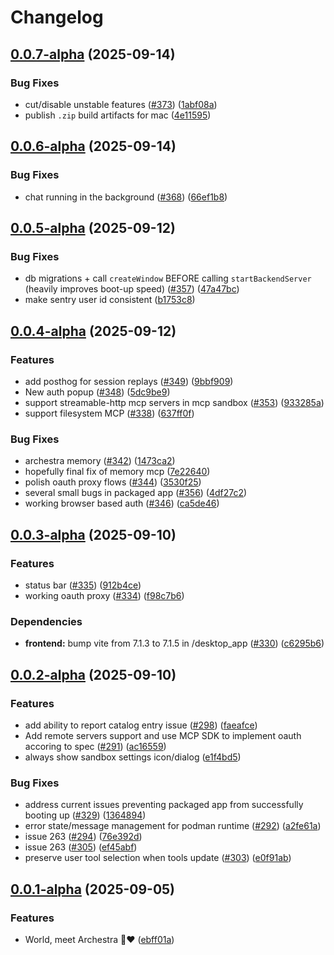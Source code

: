 # Changelog

## [0.0.7-alpha](https://github.com/archestra-ai/archestra/compare/desktop_app-v0.0.6-alpha...desktop_app-v0.0.7-alpha) (2025-09-14)


### Bug Fixes

* cut/disable unstable features ([#373](https://github.com/archestra-ai/archestra/issues/373)) ([1abf08a](https://github.com/archestra-ai/archestra/commit/1abf08adca5f540572d0f00f4ce2e1e5825956a2))
* publish `.zip` build artifacts for mac ([4e11595](https://github.com/archestra-ai/archestra/commit/4e1159591dc82e1c75e1a7abd564e1ee35900adc))

## [0.0.6-alpha](https://github.com/archestra-ai/archestra/compare/desktop_app-v0.0.5-alpha...desktop_app-v0.0.6-alpha) (2025-09-14)


### Bug Fixes

* chat running in the background ([#368](https://github.com/archestra-ai/archestra/issues/368)) ([66ef1b8](https://github.com/archestra-ai/archestra/commit/66ef1b8db390597930c204d8565b41cd9a1fd872))

## [0.0.5-alpha](https://github.com/archestra-ai/archestra/compare/desktop_app-v0.0.4-alpha...desktop_app-v0.0.5-alpha) (2025-09-12)


### Bug Fixes

* db migrations +  call `createWindow` BEFORE calling `startBackendServer` (heavily improves boot-up speed) ([#357](https://github.com/archestra-ai/archestra/issues/357)) ([47a47bc](https://github.com/archestra-ai/archestra/commit/47a47bcaf328e62f4e5f2e58a529bd02cb0a0564))
* make sentry user id consistent ([b1753c8](https://github.com/archestra-ai/archestra/commit/b1753c8114e03e6e9d01ac6ca546c52a5a4e2d23))

## [0.0.4-alpha](https://github.com/archestra-ai/archestra/compare/desktop_app-v0.0.3-alpha...desktop_app-v0.0.4-alpha) (2025-09-12)


### Features

* add posthog for session replays ([#349](https://github.com/archestra-ai/archestra/issues/349)) ([9bbf909](https://github.com/archestra-ai/archestra/commit/9bbf9097e272a50f48230358359eb00acb3d288b))
* New auth popup ([#348](https://github.com/archestra-ai/archestra/issues/348)) ([5dc9be9](https://github.com/archestra-ai/archestra/commit/5dc9be9e82fad4698f3ff6d918a3d64bab9c3d02))
* support  streamable-http mcp servers in mcp sandbox ([#353](https://github.com/archestra-ai/archestra/issues/353)) ([933285a](https://github.com/archestra-ai/archestra/commit/933285a55c5dfd3100158a09ceea8522a07d72d2))
* support filesystem MCP ([#338](https://github.com/archestra-ai/archestra/issues/338)) ([637ff0f](https://github.com/archestra-ai/archestra/commit/637ff0fcc5759a6ca32fcb47b6c49c9d4c98af76))


### Bug Fixes

* archestra memory ([#342](https://github.com/archestra-ai/archestra/issues/342)) ([1473ca2](https://github.com/archestra-ai/archestra/commit/1473ca264f3f24ef8168c4a38a62a9256eab95c3))
* hopefully final fix of memory mcp ([7e22640](https://github.com/archestra-ai/archestra/commit/7e226409594d9291c61ecab1449fc0ccf19097e8))
* polish oauth proxy flows ([#344](https://github.com/archestra-ai/archestra/issues/344)) ([3530f25](https://github.com/archestra-ai/archestra/commit/3530f259a273aff4d1d38e5a6e920975f644ec2d))
* several small bugs in packaged app ([#356](https://github.com/archestra-ai/archestra/issues/356)) ([4df27c2](https://github.com/archestra-ai/archestra/commit/4df27c26b4dfdb40b254d7426bbb78f5f5e386ab))
* working browser based auth ([#346](https://github.com/archestra-ai/archestra/issues/346)) ([ca5de46](https://github.com/archestra-ai/archestra/commit/ca5de46773283a2d13f0233413a9b4333e2ac15e))

## [0.0.3-alpha](https://github.com/archestra-ai/archestra/compare/desktop_app-v0.0.2-alpha...desktop_app-v0.0.3-alpha) (2025-09-10)


### Features

* status bar ([#335](https://github.com/archestra-ai/archestra/issues/335)) ([912b4ce](https://github.com/archestra-ai/archestra/commit/912b4ce04303f7382609cd0587575e4217134cbd))
* working oauth proxy ([#334](https://github.com/archestra-ai/archestra/issues/334)) ([f98c7b6](https://github.com/archestra-ai/archestra/commit/f98c7b6aeb74cf261405d92ed123bc5bda38f886))


### Dependencies

* **frontend:** bump vite from 7.1.3 to 7.1.5 in /desktop_app ([#330](https://github.com/archestra-ai/archestra/issues/330)) ([c6295b6](https://github.com/archestra-ai/archestra/commit/c6295b633d312199dfac7e341a7faa57bf55d8ea))

## [0.0.2-alpha](https://github.com/archestra-ai/archestra/compare/desktop_app-v0.0.1-alpha...desktop_app-v0.0.2-alpha) (2025-09-10)


### Features

* add ability to report catalog entry issue ([#298](https://github.com/archestra-ai/archestra/issues/298)) ([faeafce](https://github.com/archestra-ai/archestra/commit/faeafce1f24eeda7cbe72f2ae33c37983909d655))
* Add remote servers support and use MCP SDK to implement oauth accoring to spec ([#291](https://github.com/archestra-ai/archestra/issues/291)) ([ac16559](https://github.com/archestra-ai/archestra/commit/ac16559a4e1e2dd80ba22d6e11eef1d8157b2962))
* always show sandbox settings icon/dialog ([e1f4bd5](https://github.com/archestra-ai/archestra/commit/e1f4bd5a10ff733372bde5511b1eeb2bcd39c8db))


### Bug Fixes

* address current issues preventing packaged app from successfully booting up ([#329](https://github.com/archestra-ai/archestra/issues/329)) ([1364894](https://github.com/archestra-ai/archestra/commit/13648947f461d9ac13cd3d0ecbcc608c1a5ef3dd))
* error state/message management for podman runtime ([#292](https://github.com/archestra-ai/archestra/issues/292)) ([a2fe61a](https://github.com/archestra-ai/archestra/commit/a2fe61a30418072b861908f66bf6eeedd65b6363))
* issue 263 ([#294](https://github.com/archestra-ai/archestra/issues/294)) ([76e392d](https://github.com/archestra-ai/archestra/commit/76e392d754c38a124b56e0166d7d65eb6d2e3b49))
* issue 263 ([#305](https://github.com/archestra-ai/archestra/issues/305)) ([ef45abf](https://github.com/archestra-ai/archestra/commit/ef45abfa00a7b37d3636aeb4128e3b9d82305f75))
* preserve user tool selection when tools update ([#303](https://github.com/archestra-ai/archestra/issues/303)) ([e0f91ab](https://github.com/archestra-ai/archestra/commit/e0f91ab334a28b9bad423d6bf11ecf46130b4d3e))

## [0.0.1-alpha](https://github.com/archestra-ai/archestra/compare/desktop_app-v0.0.0-alpha...desktop_app-v0.0.1-alpha) (2025-09-05)


### Features

* World, meet Archestra 🤖❤️ ([ebff01a](https://github.com/archestra-ai/archestra/commit/ebff01a02e352ec49a12389900c47111d6a95ee6))
